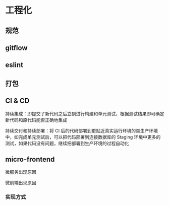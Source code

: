 # 工程化

## 规范

## gitflow

## eslint

## 打包

## CI & CD

持续集成：即提交了新代码之后立刻进行构建和单元测试，根据测试结果即可确定新代码和原代码能否正确地集成

持续交付和持续部署：将 CI 后的代码部署到更贴近真实运行环境的类生产环境中，如完成单元测试后，可以把代码部署到连接数据库的 Staging 环境中更多的测试，如果代码没有问题，继续把部署到生产环境的过程自动化

## micro-frontend

微服务出现原因

微前端出现原因

### 实现方式
